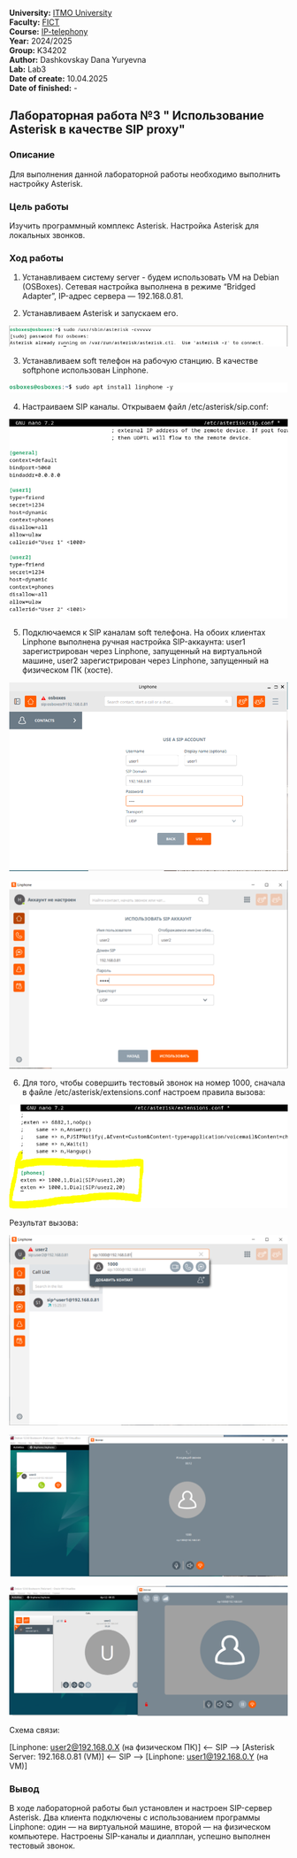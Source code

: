**University:** [ITMO University](https://itmo.ru/ru/)  
**Faculty:** [FICT](https://fict.itmo.ru)  
**Course:** [IP-telephony](https://github.com/itmo-ict-faculty/ip-telephony)  
**Year:** 2024/2025  
**Group:** K34202  
**Author:** Dashkovskay Dana Yuryevna  
**Lab:** Lab3  
**Date of create:** 10.04.2025  
**Date of finished:** -

## Лабораторная работа №3 " Использование Asterisk в качестве SIP proxy"

### Описание

Для выполнения данной лабораторной работы необходимо выполнить настройку Asterisk.

### Цель работы

Изучить программный комплекс Asterisk. Настройка Asterisk для локальных звонков.

### Ход работы

1. Устанавливаем систему server - будем использовать VM на Debian (OSBoxes). Сетевая настройка выполнена в режиме “Bridged Adapter”, IP-адрес сервера — 192.168.0.81.

2. Устанавливаем Asterisk и запускаем его. 

![](https://github.com/DanaDaschoca/2024_2025-ip-telephony-k34202-dashkovskaya_d_u/blob/29d9d3af6c4e667fe8eac1f953cb161b3bf226ed/lab3/pic1.PNG)

3. Устанавливаем soft телефон на рабочую станцию. В качестве softphone использован Linphone.

![](https://github.com/DanaDaschoca/2024_2025-ip-telephony-k34202-dashkovskaya_d_u/blob/29d9d3af6c4e667fe8eac1f953cb161b3bf226ed/lab3/pic2.PNG)

4. Настраиваем SIP каналы. Открываем файл /etc/asterisk/sip.conf:

![](https://github.com/DanaDaschoca/2024_2025-ip-telephony-k34202-dashkovskaya_d_u/blob/29d9d3af6c4e667fe8eac1f953cb161b3bf226ed/lab3/pic3.PNG)

5. Подключаемся к SIP каналам soft телефона. На обоих клиентах Linphone выполнена ручная настройка SIP-аккаунта: user1 зарегистрирован через Linphone, запущенный на виртуальной машине, user2 зарегистрирован через Linphone, запущенный на физическом ПК (хосте).

![](https://github.com/DanaDaschoca/2024_2025-ip-telephony-k34202-dashkovskaya_d_u/blob/29d9d3af6c4e667fe8eac1f953cb161b3bf226ed/lab3/pic4.PNG)

![](https://github.com/DanaDaschoca/2024_2025-ip-telephony-k34202-dashkovskaya_d_u/blob/29d9d3af6c4e667fe8eac1f953cb161b3bf226ed/lab3/pic5.PNG)

6. Для того, чтобы совершить тестовый звонок на номер 1000, сначала в файле /etc/asterisk/extensions.conf настроем правила вызова:

![](https://github.com/DanaDaschoca/2024_2025-ip-telephony-k34202-dashkovskaya_d_u/blob/29d9d3af6c4e667fe8eac1f953cb161b3bf226ed/lab3/pic6.PNG)

Результат вызова:

![](https://github.com/DanaDaschoca/2024_2025-ip-telephony-k34202-dashkovskaya_d_u/blob/29d9d3af6c4e667fe8eac1f953cb161b3bf226ed/lab3/pic7.PNG)

![](https://github.com/DanaDaschoca/2024_2025-ip-telephony-k34202-dashkovskaya_d_u/blob/29d9d3af6c4e667fe8eac1f953cb161b3bf226ed/lab3/pic8.PNG)

![](https://github.com/DanaDaschoca/2024_2025-ip-telephony-k34202-dashkovskaya_d_u/blob/29d9d3af6c4e667fe8eac1f953cb161b3bf226ed/lab3/pic9.PNG)

Схема связи:

[Linphone: user2@192.168.0.X (на физическом ПК)] <-- SIP --> [Asterisk Server: 192.168.0.81 (VM)] <-- SIP --> [Linphone: user1@192.168.0.Y (на VM)]

### Вывод

В ходе лабораторной работы был установлен и настроен SIP-сервер Asterisk. Два клиента подключены с использованием программы Linphone: один — на виртуальной машине, второй — на физическом компьютере. Настроены SIP-каналы и диалплан, успешно выполнен тестовый звонок. 

